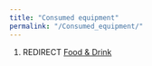 ```yaml
---
title: "Consumed equipment"
permalink: "/Consumed_equipment/"
---
```


1.  REDIRECT [Food & Drink](Food_&_Drink "wikilink")